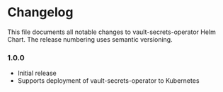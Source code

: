 # Changelog

This file documents all notable changes to vault-secrets-operator Helm Chart. The release numbering uses semantic versioning.

### 1.0.0

- Initial release
- Supports deployment of vault-secrets-operator to Kubernetes